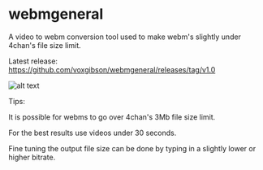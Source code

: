 # webmgeneral
A video to webm conversion tool used to make webm's slightly under 4chan's file size limit.

Latest release: https://github.com/voxgibson/webmgeneral/releases/tag/v1.0

![alt text](https://i.imgur.com/DsyP6o2.png)

Tips:

It is possible for webms to go over 4chan's 3Mb file size limit.

For the best results use videos under 30 seconds.

Fine tuning the output file size can be done by typing in a slightly lower or higher bitrate.
